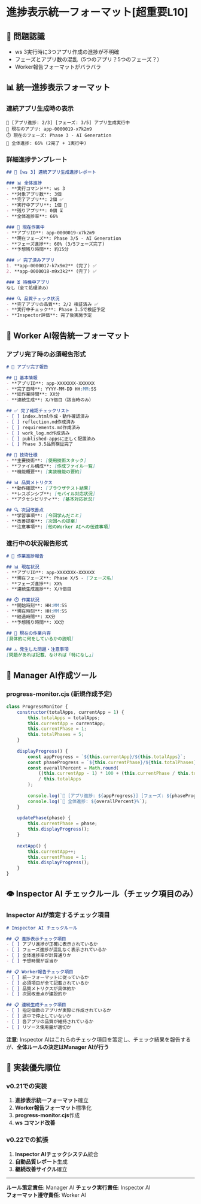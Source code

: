 # 進捗表示統一フォーマット[超重要L10]

## 🎯 問題認識
- ws 3実行時に3つアプリ作成の進捗が不明確
- フェーズとアプリ数の混乱（5つのアプリ？5つのフェーズ？）
- Worker報告フォーマットがバラバラ

## 📊 統一進捗表示フォーマット

### **連続アプリ生成時の表示**
```
🚀 [アプリ進捗: 2/3] [フェーズ: 3/5] アプリ生成実行中
📱 現在のアプリ: app-0000019-x7k2m9
⏱️ 現在のフェーズ: Phase 3 - AI Generation
🎯 全体進捗: 66% (2完了 + 1実行中)
```

### **詳細進捗テンプレート**
```markdown
## 🎯 [ws 3] 連続アプリ生成進捗レポート

### 📊 全体進捗
- **実行コマンド**: ws 3
- **対象アプリ数**: 3個
- **完了アプリ**: 2個 ✅
- **実行中アプリ**: 1個 🔄
- **残りアプリ**: 0個 ⏳
- **全体進捗率**: 66%

### 📱 現在作業中
- **アプリID**: app-0000019-x7k2m9  
- **現在フェーズ**: Phase 3/5 - AI Generation
- **フェーズ進捗**: 60% (3/5フェーズ完了)
- **予想残り時間**: 約15分

### ✅ 完了済みアプリ
1. **app-0000017-k7x9m2** (完了) ✅
2. **app-0000018-m9x3k2** (完了) ✅

### ⏳ 待機中アプリ  
なし（全て処理済み）

### 🔍 品質チェック状況
- **完了アプリの品質**: 2/2 検証済み ✅
- **実行中チェック**: Phase 3.5で検証予定
- **Inspector評価**: 完了後実施予定
```

## 🎯 Worker AI報告統一フォーマット

### **アプリ完了時の必須報告形式**
```markdown
# 🎉 アプリ完了報告

## 📱 基本情報
- **アプリID**: app-XXXXXXX-XXXXXX
- **完了日時**: YYYY-MM-DD HH:MM:SS
- **総作業時間**: XX分
- **連続生成**: X/Y個目（該当時のみ）

## ✅ 完了確認チェックリスト
- [ ] index.html作成・動作確認済み
- [ ] reflection.md作成済み  
- [ ] requirements.md作成済み
- [ ] work_log.md作成済み
- [ ] published-appsに正しく配置済み
- [ ] Phase 3.5品質検証完了

## 🎯 技術仕様
- **主要技術**: [使用技術スタック]
- **ファイル構成**: [作成ファイル一覧]
- **機能概要**: [実装機能の要約]

## 📊 品質メトリクス
- **動作確認**: [ブラウザテスト結果]
- **レスポンシブ**: [モバイル対応状況]  
- **アクセシビリティ**: [基本対応状況]

## 🔍 次回改善点
- **学習事項**: [今回学んだこと]
- **改善提案**: [次回への提案]
- **注意事項**: [他のWorker AIへの伝達事項]
```

### **進行中の状況報告形式**
```markdown
# 🔄 作業進捗報告

## 📊 現在状況
- **アプリID**: app-XXXXXXX-XXXXXX
- **現在フェーズ**: Phase X/5 - [フェーズ名]
- **フェーズ進捗**: XX%
- **連続生成進捗**: X/Y個目

## ⏱️ 作業状況
- **開始時刻**: HH:MM:SS
- **現在時刻**: HH:MM:SS  
- **経過時間**: XX分
- **予想残り時間**: XX分

## 🎯 現在の作業内容
[具体的に何をしているかの説明]

## ⚠️ 発生した問題・注意事項
[問題があれば記載、なければ「特になし」]
```

## 🔧 Manager AI作成ツール

### **progress-monitor.cjs** (新規作成予定)
```javascript
class ProgressMonitor {
    constructor(totalApps, currentApp = 1) {
        this.totalApps = totalApps;
        this.currentApp = currentApp;
        this.currentPhase = 1;
        this.totalPhases = 5;
    }
    
    displayProgress() {
        const appProgress = `${this.currentApp}/${this.totalApps}`;
        const phaseProgress = `${this.currentPhase}/${this.totalPhases}`;
        const overallPercent = Math.round(
            ((this.currentApp - 1) * 100 + (this.currentPhase / this.totalPhases) * 100) 
            / this.totalApps
        );
        
        console.log(`🚀 [アプリ進捗: ${appProgress}] [フェーズ: ${phaseProgress}] 実行中`);
        console.log(`🎯 全体進捗: ${overallPercent}%`);
    }
    
    updatePhase(phase) {
        this.currentPhase = phase;
        this.displayProgress();
    }
    
    nextApp() {
        this.currentApp++;
        this.currentPhase = 1;
        this.displayProgress();
    }
}
```

## 👁️ Inspector AI チェックルール（チェック項目のみ）

### **Inspector AIが策定するチェック項目**
```markdown
# Inspector AI チェックルール

## 📋 進捗表示チェック項目
- [ ] アプリ進捗が正確に表示されているか
- [ ] フェーズ進捗が混乱なく表示されているか
- [ ] 全体進捗率が計算通りか
- [ ] 予想時間が妥当か

## 📋 Worker報告チェック項目  
- [ ] 統一フォーマットに従っているか
- [ ] 必須項目が全て記載されているか
- [ ] 品質メトリクスが具体的か
- [ ] 次回改善点が建設的か

## 📋 連続生成チェック項目
- [ ] 指定個数のアプリが実際に作成されているか
- [ ] 途中で停止していないか
- [ ] 各アプリの品質が維持されているか
- [ ] リソース使用量が適切か
```

**注意**: Inspector AIはこれらのチェック項目を策定し、チェック結果を報告するが、**全体ルールの決定はManager AIが行う**

## 🎯 実装優先順位

### v0.21での実装
1. **進捗表示統一フォーマット**確立
2. **Worker報告フォーマット**標準化  
3. **progress-monitor.cjs**作成
4. **ws コマンド改善**

### v0.22での拡張
1. **Inspector AIチェックシステム**統合
2. **自動品質レポート**生成
3. **継続改善サイクル**確立

---

**ルール策定責任**: Manager AI
**チェック実行責任**: Inspector AI  
**フォーマット遵守責任**: Worker AI